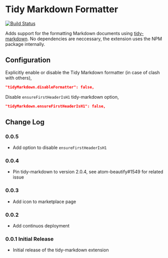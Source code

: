 # Tidy Markdown Formatter

[![Build Status](https://travis-ci.org/Tehnix/vscode-tidymarkdown.svg?branch=master)](https://travis-ci.org/Tehnix/vscode-tidymarkdown)

Adds support for the formatting Markdown documents using [tidy-markdown](https://github.com/slang800/tidy-markdown). No dependencies are neccessary, the extension uses the NPM package internally.

## Configuration

Explicitly enable or disable the Tidy Markdown formatter (in case of clash with others),

```json
"tidyMarkdown.disableFormatter": false,
```

Disable `ensureFirstHeaderIsH1` tidy-markdown option,

```json
"tidyMarkdown.ensureFirstHeaderIsH1": false,
```


## Change Log

### 0.0.5

- Add option to disable `ensureFirstHeaderIsH1`

### 0.0.4

- Pin tidy-markdown to version 2.0.4, see atom-beautify#1549 for related issue

### 0.0.3

- Add icon to marketplace page

### 0.0.2

- Add continuos deployment

### 0.0.1 Initial Release

- Initial release of the tidy-markdown extension
